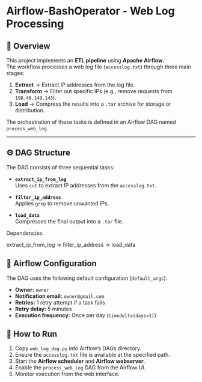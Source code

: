 # Airflow-BashOperator - Web Log Processing

## 📌 Overview
This project implements an **ETL pipeline** using **Apache Airflow**.  
The workflow processes a web log file (`accesslog.txt`) through three main stages:

1. **Extract** → Extract IP addresses from the log file.  
2. **Transform** → Filter out specific IPs (e.g., remove requests from `198.46.149.143`).  
3. **Load** → Compress the results into a `.tar` archive for storage or distribution.  

The orchestration of these tasks is defined in an Airflow DAG named `process_web_log`.

---

## ⚙️ DAG Structure
The DAG consists of three sequential tasks:

- **`extract_ip_from_log`**  
  Uses `cut` to extract IP addresses from the `accesslog.txt`.

- **`filter_ip_address`**  
  Applies `grep` to remove unwanted IPs.

- **`load_data`**  
  Compresses the final output into a `.tar` file.

Dependencies:

extract_ip_from_log → filter_ip_address → load_data

## 🔧 Airflow Configuration

The DAG uses the following default configuration (`default_args`):
- **Owner:** `owner`  
- **Notification email:** `owner@gmail.com`  
- **Retries:** 1 retry attempt if a task fails  
- **Retry delay:** 5 minutes  
- **Execution frequency:** Once per day (`timedelta(days=1)`)

## 🚀 How to Run
1. Copy `web_log_dag.py` into Airflow’s DAGs directory.  
2. Ensure the `accesslog.txt` file is available at the specified path.  
3. Start the **Airflow scheduler** and **Airflow webserver**.  
4. Enable the `process_web_log` DAG from the Airflow UI.  
5. Monitor execution from the web interface.  
